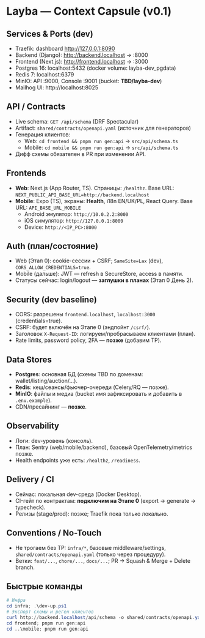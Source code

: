 # Layba — Context Capsule (v0.1)

## Services & Ports (dev)
- Traefik: dashboard http://127.0.0.1:8090
- Backend (Django): http://backend.localhost  → :8000
- Frontend (Next.js): http://frontend.localhost → :3000
- Postgres 16: localhost:5432 (docker volume: layba-dev_pgdata)
- Redis 7: localhost:6379
- MinIO: API :9000, Console :9001 (bucket: **TBD/layba-dev**)
- Mailhog UI: http://localhost:8025

## API / Contracts
- Live schema: `GET /api/schema` (DRF Spectacular)
- Artifact: `shared/contracts/openapi.yaml` (источник для генераторов)
- Генерация клиентов:
  - Web: `cd frontend && pnpm run gen:api` → `src/api/schema.ts`
  - Mobile: `cd mobile && pnpm run gen:api` → `src/api/schema.ts`
- Дифф схемы обязателен в PR при изменении API.

## Frontends
- **Web**: Next.js (App Router, TS). Страницы: `/healthz`. Base URL: `NEXT_PUBLIC_API_BASE_URL=http://backend.localhost`
- **Mobile**: Expo (TS), экраны: **Health**, i18n EN/UK/PL, React Query. Base URL: `API_BASE_URL_MOBILE`  
  - Android эмулятор: `http://10.0.2.2:8000`  
  - iOS симулятор: `http://127.0.0.1:8000`  
  - Device: `http://<IP_PC>:8000`

## Auth (план/состояние)
- Web (Этап 0): cookie-сессии + CSRF; `SameSite=Lax` (dev), `CORS_ALLOW_CREDENTIALS=true`.
- Mobile (дальше): JWT — refresh в SecureStore, access в памяти.
- Статусы сейчас: login/logout — **заглушки в планах** (Этап 0 День 2).

## Security (dev baseline)
- CORS: разрешены `frontend.localhost`, `localhost:3000` (credentials=true).
- CSRF: будет включён на Этапе 0 (эндпойнт `/csrf/`).
- Заголовок `X-Request-ID`: логируем/пробрасываем клиентами (план).
- Rate limits, password policy, 2FA — **позже** (добавим TP).

## Data Stores
- **Postgres**: основная БД (схемы TBD по доменам: wallet/listing/auction/...).
- **Redis**: кеш/сеансы/фьючер-очереди (Celery/RQ — позже).
- **MinIO**: файлы и медиа (bucket имя зафиксировать и добавить в `.env.example`).
- CDN/пресайнинг — **позже**.

## Observability
- Логи: dev-уровень (консоль).  
- План: Sentry (web/mobile/backend), базовый OpenTelemetry/metrics позже.
- Health endpoints уже есть: `/healthz`, `/readiness`.

## Delivery / CI
- Сейчас: локальная dev-среда (Docker Desktop).  
- CI-гейт по контрактам: **подключим на Этапе 0** (export → generate → typecheck).
- Релизы (stage/prod): позже; Traefik пока только локально.

## Conventions / No-Touch
- Не трогаем без TP: `infra/*`, базовые middleware/settings, `shared/contracts/openapi.yaml` (только через процедуру).
- Ветки: `feat/...`, `chore/...`, `docs/...`; PR → Squash & Merge + Delete branch.

## Быстрые команды
```powershell
# Инфра
cd infra; .\dev-up.ps1
# Экспорт схемы и реген клиентов
curl http://backend.localhost/api/schema -o shared/contracts/openapi.yaml
cd frontend; pnpm run gen:api
cd ..\mobile; pnpm run gen:api
